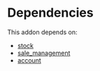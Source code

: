 # Dependencies

This addon depends on:

- [stock](https://github.com/bringout/oca-ocb-warehouse)
- [sale_management](https://github.com/bringout/oca-ocb-sale)
- [account](https://github.com/bringout/oca-ocb-accounting)
